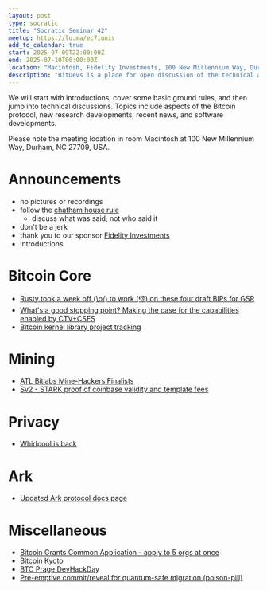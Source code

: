 ```yaml
---
layout: post
type: socratic
title: "Socratic Seminar 42"
meetup: https://lu.ma/ec7iunis
add_to_calendar: true
start: 2025-07-09T22:00:00Z
end: 2025-07-10T00:00:00Z
location: "Macintosh, Fidelity Investments, 100 New Millennium Way, Durham, NC 27709"
description: "BitDevs is a place for open discussion of the technical aspects of bitcoin and related protocols. Be advised: discussion will be technical. Please RSVP or email trianglebitdevs at protonmail dot com to confirm your attendance. You will be required to show ID to the security guard to gain admission, but you do not need to RSVP in public."
---
```


We will start with introductions, cover some basic ground rules, and then jump into technical discussions. Topics include aspects of the Bitcoin protocol, new research developments, recent news, and software developments.

Please note the meeting location in room Macintosh at 100 New Millennium Way, Durham, NC 27709, USA.

# Announcements

- no pictures or recordings
- follow the [chatham house rule](https://en.wikipedia.org/wiki/Chatham_House_Rule)
  - discuss what was said, not who said it
- don't be a jerk
- thank you to our sponsor [Fidelity Investments](https://www.fidelity.com/)
- introductions

# Bitcoin Core

 - [Rusty took a week off (\o/) to work (👎) on these four draft BIPs for GSR](https://github.com/bitcoin/bips/compare/master...rustyrussell:bips:guilt/varops)
 - [What's a good stopping point? Making the case for the capabilities enabled by CTV+CSFS](https://groups.google.com/g/bitcoindev/c/-qJc1EWQzY0/m/9O_ga58aAwAJ)
 - [Bitcoin kernel library project tracking](https://github.com/bitcoin/bitcoin/issues/27587)


# Mining

- [ATL Bitlabs Mine-Hackers Finalists](https://www.youtube.com/watch?v=yQjVJcQ9L1M)
- [Sv2 - STARK proof of coinbase validity and template fees](https://x.com/dimahledba/status/1935354385795592491)

# Privacy

- [Whirlpool is back](https://ashigaru.rs/news/announcement-whirlpool/)

# Ark

- [Updated Ark protocol docs page](https://docs.second.tech/ark-protocol/intro/)

# Miscellaneous

- [Bitcoin Grants Common Application - apply to 5 orgs at once](https://grants.bitcoindevs.xyz/)
- [Bitcoin Kyoto](https://github.com/2140-dev/kyoto)
- [BTC Prage DevHackDay](https://btcprague.com/wp-content/uploads/2025/06/dhd2025-agenda-v3.pdf)
- [Pre-emptive commit/reveal for quantum-safe migration (poison-pill)](https://groups.google.com/g/bitcoindev/c/oa4nDmlLzN4)